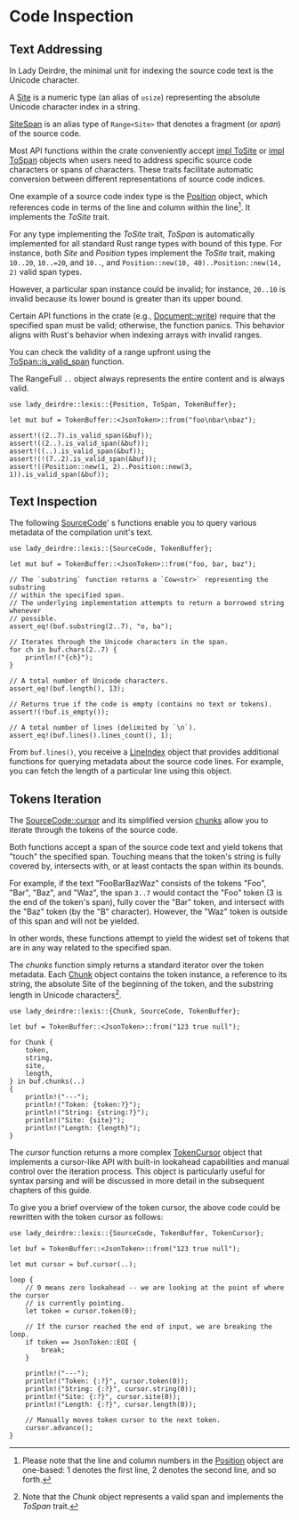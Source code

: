 <!------------------------------------------------------------------------------
  This file is part of "Lady Deirdre", a compiler front-end foundation
  technology.

  This work is proprietary software with source-available code.

  To copy, use, distribute, or contribute to this work, you must agree to
  the terms of the General License Agreement:

  https://github.com/Eliah-Lakhin/lady-deirdre/blob/master/EULA.md

  The agreement grants a Basic Commercial License, allowing you to use
  this work in non-commercial and limited commercial products with a total
  gross revenue cap. To remove this commercial limit for one of your
  products, you must acquire a Full Commercial License.

  If you contribute to the source code, documentation, or related materials,
  you must grant me an exclusive license to these contributions.
  Contributions are governed by the "Contributions" section of the General
  License Agreement.

  Copying the work in parts is strictly forbidden, except as permitted
  under the General License Agreement.

  If you do not or cannot agree to the terms of this Agreement,
  do not use this work.

  This work is provided "as is", without any warranties, express or implied,
  except where such disclaimers are legally invalid.

  Copyright (c) 2024 Ilya Lakhin (Илья Александрович Лахин).
  All rights reserved.
------------------------------------------------------------------------------->

# Code Inspection

## Text Addressing

In Lady Deirdre, the minimal unit for indexing the source code text is the
Unicode character.

A [Site](https://docs.rs/lady-deirdre/2.2.0/lady_deirdre/lexis/type.Site.html)
is a numeric type (an alias of `usize`) representing the absolute Unicode
character index in a string.

[SiteSpan](https://docs.rs/lady-deirdre/2.2.0/lady_deirdre/lexis/type.SiteSpan.html)
is an alias type of `Range<Site>` that denotes a fragment (or *span*) of the
source code.

Most API functions within the crate conveniently
accept [impl ToSite](https://docs.rs/lady-deirdre/2.2.0/lady_deirdre/lexis/trait.ToSite.html)
or [impl ToSpan](https://docs.rs/lady-deirdre/2.2.0/lady_deirdre/lexis/trait.ToSpan.html)
objects when users need to address specific source code
characters or spans of characters. These traits facilitate automatic conversion
between different representations of source code indices.

One example of a source code index type is
the [Position](https://docs.rs/lady-deirdre/2.2.0/lady_deirdre/lexis/struct.Position.html)
object, which references code in terms of the line and column within the
line[^position]. It implements the *ToSite* trait.

For any type implementing the *ToSite* trait, *ToSpan* is automatically
implemented for all standard Rust range types with bound of this type.
For instance, both *Site* and *Position* types implement the *ToSite* trait,
making `10..20`, `10..=20`, and `10..`,
and `Position::new(10, 40)..Position::new(14, 2)` valid span types.

However, a particular span instance could be invalid; for instance, `20..10` is
invalid because its lower bound is greater than its upper bound.

Certain API functions in the crate (e.g.,
[Document::write](https://docs.rs/lady-deirdre/2.2.0/lady_deirdre/units/enum.Document.html#method.write))
require that the specified span must be valid; otherwise, the function panics.
This behavior aligns with Rust's behavior when indexing arrays with invalid
ranges.

You can check the validity of a range upfront using
the [ToSpan::is_valid_span](https://docs.rs/lady-deirdre/2.2.0/lady_deirdre/lexis/trait.ToSpan.html#tymethod.is_valid_span)
function.

The RangeFull `..` object always represents the entire content and is always
valid.

```rust,noplayground
use lady_deirdre::lexis::{Position, ToSpan, TokenBuffer};

let mut buf = TokenBuffer::<JsonToken>::from("foo\nbar\nbaz");

assert!((2..7).is_valid_span(&buf));
assert!((2..).is_valid_span(&buf));
assert!((..).is_valid_span(&buf));
assert!(!(7..2).is_valid_span(&buf));
assert!((Position::new(1, 2)..Position::new(3, 1)).is_valid_span(&buf));
```

[^position]: Please note that the line and column numbers in
the [Position](https://docs.rs/lady-deirdre/2.2.0/lady_deirdre/lexis/struct.Position.html)
object are one-based: 1 denotes the first line, 2 denotes the second line, and
so forth.

## Text Inspection

The
following [SourceCode](https://docs.rs/lady-deirdre/2.2.0/lady_deirdre/lexis/trait.SourceCode.html)'
s functions enable you to query various metadata of the compilation unit's text.

```rust,noplayground
use lady_deirdre::lexis::{SourceCode, TokenBuffer};

let mut buf = TokenBuffer::<JsonToken>::from("foo, bar, baz");

// The `substring` function returns a `Cow<str>` representing the substring
// within the specified span.
// The underlying implementation attempts to return a borrowed string whenever
// possible.
assert_eq!(buf.substring(2..7), "o, ba");

// Iterates through the Unicode characters in the span.
for ch in buf.chars(2..7) {
    println!("{ch}");
}

// A total number of Unicode characters.
assert_eq!(buf.length(), 13);

// Returns true if the code is empty (contains no text or tokens).
assert!(!buf.is_empty());

// A total number of lines (delimited by `\n`).
assert_eq!(buf.lines().lines_count(), 1);
```

From `buf.lines()`, you receive
a [LineIndex](https://docs.rs/lady-deirdre/2.2.0/lady_deirdre/lexis/struct.LineIndex.html)
object that provides additional functions for querying metadata about the source
code lines. For example, you can fetch the length of a particular line using
this object.

## Tokens Iteration

The [SourceCode::cursor](https://docs.rs/lady-deirdre/2.2.0/lady_deirdre/lexis/trait.SourceCode.html#tymethod.cursor)
and its simplified
version [chunks](https://docs.rs/lady-deirdre/2.2.0/lady_deirdre/lexis/trait.SourceCode.html#method.chunks)
allow you to iterate through the tokens of the source code.

Both functions accept a span of the source code text and yield tokens that
"touch" the specified span. Touching means that the token's string is fully
covered by, intersects with, or at least contacts the span within its bounds.

For example, if the text "FooBarBazWaz" consists of the tokens "Foo", "Bar",
"Baz", and "Waz", the span `3..7` would contact the "Foo" token (3 is the end of
the token's span), fully cover the "Bar" token, and intersect with the "Baz"
token (by the "B" character). However, the "Waz" token is outside of this span
and will not be yielded.

In other words, these functions attempt to yield the widest set of tokens that
are in any way related to the specified span.

The *chunks* function simply returns a standard iterator over the token
metadata. Each
[Chunk](https://docs.rs/lady-deirdre/2.2.0/lady_deirdre/lexis/struct.Chunk.html)
object contains the token instance, a reference to its string, the absolute Site
of the beginning of the token, and the substring length in Unicode
characters[^chunk].

```rust,noplayground
use lady_deirdre::lexis::{Chunk, SourceCode, TokenBuffer};

let buf = TokenBuffer::<JsonToken>::from("123 true null");

for Chunk {
    token,
    string,
    site,
    length,
} in buf.chunks(..)
{
    println!("---");
    println!("Token: {token:?}");
    println!("String: {string:?}");
    println!("Site: {site}");
    println!("Length: {length}");
}
```

The *cursor* function returns a more
complex [TokenCursor](https://docs.rs/lady-deirdre/2.2.0/lady_deirdre/lexis/trait.TokenCursor.html)
object that implements a cursor-like API with built-in lookahead capabilities
and manual control over the iteration process. This object is particularly
useful for syntax parsing and will be discussed in more detail in the subsequent
chapters of this guide.

To give you a brief overview of the token cursor, the above code could be
rewritten with the token cursor as follows:

```rust,noplayground
use lady_deirdre::lexis::{SourceCode, TokenBuffer, TokenCursor};

let buf = TokenBuffer::<JsonToken>::from("123 true null");

let mut cursor = buf.cursor(..);

loop {
    // 0 means zero lookahead -- we are looking at the point of where the cursor
    // is currently pointing.
    let token = cursor.token(0);

    // If the cursor reached the end of input, we are breaking the loop.
    if token == JsonToken::EOI {
        break;
    }

    println!("---");
    println!("Token: {:?}", cursor.token(0));
    println!("String: {:?}", cursor.string(0));
    println!("Site: {:?}", cursor.site(0));
    println!("Length: {:?}", cursor.length(0));

    // Manually moves token cursor to the next token.
    cursor.advance();
}
```

[^chunk]: Note that the *Chunk* object represents a valid span and implements
the *ToSpan* trait.
